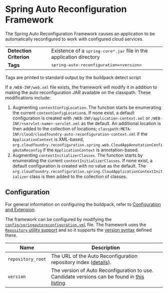 # Spring Auto Reconfiguration Framework
The Spring Auto Reconfiguration Framework causes an application to be automatically reconfigured to work with configured cloud services.

<table>
  <tr>
    <td><strong>Detection Criterion</strong></td><td>Existence of a <tt>spring-core*.jar</tt> file in the application directory</td>
  </tr>
  <tr>
    <td><strong>Tags</strong></td><td><tt>spring-auto-reconfiguration=&lt;version&gt;</tt></td>
  </tr>
</table>
Tags are printed to standard output by the buildpack detect script

If a `/WEB-INF/web.xml` file exists, the framework will modify it in addition to making the auto reconfiguration JAR available on the classpath.  These modifications include:

1. Augmenting `contextConfigLocation`.  The function starts be enumerating the current `contextConfigLocation`s. If none exist, a default configuration is created with `/WEB-INF/application-context.xml` or `/WEB-INF/<servlet-name>-servlet.xml` as the default.  An additional location is then added to the collection of locations; `classpath:META- INF/cloud/cloudfoundry-auto-reconfiguration-context.xml` if the `ApplicationContext` is XML-based, `org.cloudfoundry.reconfiguration.spring.web.CloudAppAnnotationConfigAutoReconfig` if the `ApplicationContext` is annotation-based.
2. Augmenting `contextInitializerClasses`.  The function starts by enumerating the current `contextInitializerClasses`.  If none exist, a default configuration is created with no value as the default. The `org.cloudfoundry.reconfiguration.spring.CloudApplicationContextInitializer` class is then added to the collection of classes.

## Configuration
For general information on configuring the buildpack, refer to [Configuration and Extension][].

The framework can be configured by modifying the [`config/springautoreconfiguration.yml`][] file.  The framework uses the [`Repository` utility support][repositories] and so it supports the [version syntax][] defined there.

| Name | Description
| ---- | -----------
| `repository_root` | The URL of the Auto Reconfiguration repository index ([details][repositories]).
| `version` | The version of Auto Reconfiguration to use. Candidate versions can be found in [this listing][].

[Configuration and Extension]: ../README.md#Configuration-and-Extension
[`config/springautoreconfiguration.yml`]: ../config/springautoreconfiguration.yml
[repositories]: util-repositories.md
[this listing]: http://download.pivotal.io.s3.amazonaws.com/auto-reconfiguration/index.yml
[version syntax]: util-repositories.md#version-syntax-and-ordering

